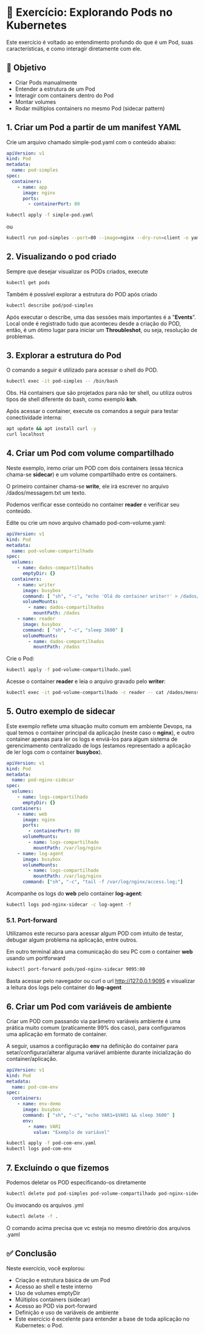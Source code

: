 # 🧪 Exercício: Explorando Pods no Kubernetes
Este exercício é voltado ao entendimento profundo do que é um Pod, suas características, e como interagir diretamente com ele.

## 🎯 Objetivo
- Criar Pods manualmente
- Entender a estrutura de um Pod
- Interagir com containers dentro do Pod
- Montar volumes
- Rodar múltiplos containers no mesmo Pod (sidecar pattern)

## 1️. Criar um Pod a partir de um manifest YAML
Crie um arquivo chamado simple-pod.yaml com o conteúdo abaixo:

```yaml
apiVersion: v1
kind: Pod
metadata:
  name: pod-simples
spec:
  containers:
    - name: app
      image: nginx
      ports:
        - containerPort: 80
```
```bash
kubectl apply -f simple-pod.yaml
```

ou
```bash
kubectl run pod-simples --port=80 --image=nginx --dry-run=client -o yaml > pod-simples.yaml
```

## 2. Visualizando o pod criado

Sempre que desejar visualizar os PODs criados, execute
```bash
kubectl get pods
```

Também é possível explorar a estrutura do POD após criado

```bash
kubectl describe pod/pod-simples
```
Após executar o describe, uma das sessões mais importantes é a "**Events**". Local onde é registrado tudo que aconteceu desde a criação do POD, então, é um ótimo lugar para iniciar um **Throubleshot**, ou seja, resolução de problemas.

## 3. Explorar a estrutura do Pod
O comando a seguir é utilizado para acessar o shell do POD.

```bash
kubectl exec -it pod-simples -- /bin/bash
```
Obs. Há containers que são projetados para não ter shell, ou utiliza outros tipos de shell diferente do bash, como exemplo **ksh**.

Após acessar o container, execute os comandos a seguir para testar conectividade interna:

```bash
apt update && apt install curl -y
curl localhost
```

## 4. Criar um Pod com volume compartilhado
Neste exemplo, iremo criar um POD com dois containers (essa técnica chama-se **sidecar**) e um volume compartilhado entre os containers.

O primeiro container chama-se **write**, ele irá escrever no arquivo /dados/messagem.txt um texto.

Podemos verificar esse conteúdo no container **reader** e verificar seu conteúdo.

Edite ou crie um novo arquivo chamado pod-com-volume.yaml:

```yaml
apiVersion: v1
kind: Pod
metadata:
  name: pod-volume-compartilhado
spec:
  volumes:
    - name: dados-compartilhados
      emptyDir: {}
  containers:
    - name: writer
      image: busybox
      command: [ "sh", "-c", "echo 'Olá do container writer!' > /dados/menssagem.txt && sleep 3600" ]
      volumeMounts:
        - name: dados-compartilhados
          mountPath: /dados
    - name: reader
      image: busybox
      command: [ "sh", "-c", "sleep 3600" ]
      volumeMounts:
        - name: dados-compartilhados
          mountPath: /dados
```

Crie o Pod:
```bash
kubectl apply -f pod-volume-compartilhado.yaml
```

Acesse o container **reader** e leia o arquivo gravado pelo **writer**:
```bash
kubectl exec -it pod-volume-compartilhado -c reader -- cat /dados/menssagem.txt
```


## 5. Outro exemplo de **sidecar**

Este exemplo reflete uma situação muito comum em ambiente Devops, na qual temos o container principal da aplicação (neste caso o **nginx**), e outro container apenas para ler os logs e enviá-los para algum sistema de gerencimamento centralizado de logs (estamos representado a aplicação de ler logs com o container **busybox**).


```yaml
apiVersion: v1
kind: Pod
metadata:
  name: pod-nginx-sidecar
spec:
  volumes:
    - name: logs-compartilhado
      emptyDir: {}
  containers:
    - name: web
      image: nginx
      ports:
        - containerPort: 80
      volumeMounts:
        - name: logs-compartilhado
          mountPath: /var/log/nginx
    - name: log-agent
      image: busybox
      volumeMounts:
        - name: logs-compartilhado
          mountPath: /var/log/nginx
      command: ["sh", "-c", "tail -f /var/log/nginx/access.log;"]
```

Acompanhe os logs do **web** pelo container **log-agent**:

```bash
kubectl logs pod-nginx-sidecar -c log-agent -f
```

### 5.1. Port-forward

Utilizamos este recurso para acessar algum POD com intuito de testar, debugar algum problema na aplicação, entre outros.

Em outro terminal abra uma comunicação do seu PC com o container **web** usando um portforward

```bash
kubectl port-forward pods/pod-nginx-sidecar 9095:80
```

Basta acessar pelo navegador ou curl o url http://127.0.0.1:9095 e visualizar a leitura dos logs pelo container do **log-agent**

## 6. Criar um Pod com variáveis de ambiente

Criar um POD com passando via parâmetro variáveis ambiente é uma prática muito comum (praticamente 99% dos caso), para configuramos uma aplicação em formato de container. 

A seguir, usamos a configuração **env** na definição do container para setar/configurar/alterar alguma variável ambiente durante inicialização do container/aplicação.

```yaml
apiVersion: v1
kind: Pod
metadata:
  name: pod-com-env
spec:
  containers:
    - name: env-demo
      image: busybox
      command: [ "sh", "-c", "echo VAR1=$VAR1 && sleep 3600" ]
      env:
        - name: VAR1
          value: "Exemplo de variável"
```

```bash
kubectl apply -f pod-com-env.yaml
kubectl logs pod-com-env
```

## 7. Excluíndo o que fizemos
Podemos deletar os POD especificando-os diretamente
```bash
kubectl delete pod pod-simples pod-volume-compartilhado pod-nginx-sidecar pod-com-env
```

Ou invocando os arquivos .yml
```bash
kubectl delete -f .
```
O comando acima precisa que vc esteja no mesmo diretório dos arquivos .yaml

## ✅ Conclusão
Neste exercício, você explorou:

- Criação e estrutura básica de um Pod
- Acesso ao shell e teste interno
- Uso de volumes emptyDir
- Múltiplos containers (sidecar)
- Acesso ao POD via port-forward
- Definição e uso de variáveis de ambiente
- Este exercício é excelente para entender a base de toda aplicação no Kubernetes: o Pod.
